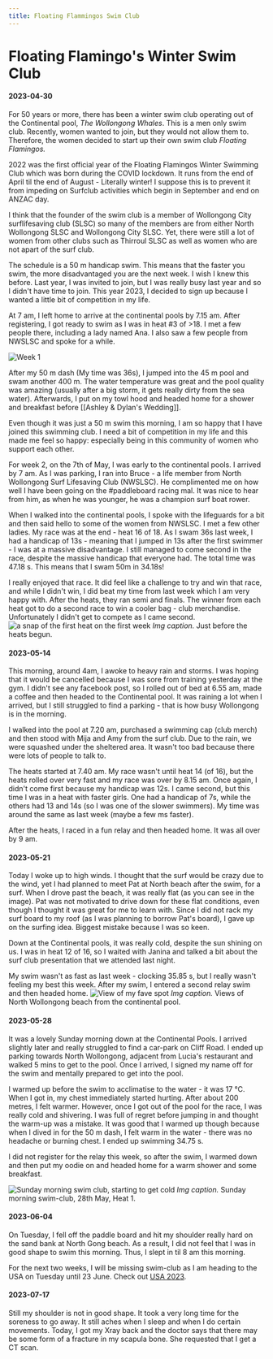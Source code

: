 ```yaml
---
title: Floating Flammingos Swim Club
---
```

# Floating Flamingo's Winter Swim Club
#### 2023-04-30  
For 50 years or more, there has been a winter swim club operating out of the Continental pool, *The Wollongong Whales*. This is a men only swim club. Recently, women wanted to join, but they would not allow them to. Therefore, the women decided to start up their own swim club *Floating Flamingos.* 

2022 was the first official year of the Floating Flamingos Winter Swimming Club which was born during the COVID lockdown. It runs from the end of April til the end of August - Literally winter! I suppose this is to prevent it from impeding on Surfclub activities which begin in September and end on ANZAC day. 

I think that the founder of the swim club is a member of Wollongong City surflifesaving club (SLSC) so many of the members are from either North Wollongong SLSC and Wollongong City SLSC. Yet, there were still a lot of women from other clubs such as Thirroul SLSC as well as women who are not apart of the surf club. 

The schedule is a 50 m handicap swim. This means that the faster you swim, the more disadvantaged you are the next week. I wish I knew this before. Last year, I was invited to join, but I was really busy last year and so I didn't have time to join. This year 2023, I decided to sign up because I wanted a little bit of competition in my life. 

At 7 am, I left home to arrive at the continental pools by 7.15 am. After registering, I got ready to swim as I was in heat #3 of >18. I met a few people there, including a lady named Ana. I also saw a few people from NWSLSC and spoke for a while. 

![Week 1](../swimming-and-surfing/pics/floatingflammingos-w1.png)

After my 50 m dash (My time was 36s), I jumped into the 45 m pool and swam another 400 m. The water temperature was great and the pool quality was amazing (usually after a big storm, it gets really dirty from the sea water). Afterwards, I put on my towl hood and headed home for a shower and breakfast before [[Ashley & Dylan's Wedding]]. 

Even though it was just a 50 m swim this morning, I am so happy that I have joined this swimming club. I need a bit of competition in my life and this made me feel so happy: especially being in this community of women who support each other. 

For week 2, on the 7th of May, I was early to the continental pools. I arrived by 7 am. As I was parking, I ran into Bruce - a life member from North Wollongong Surf Lifesaving Club (NWSLSC). He complimented me on how well I have been going on the #paddleboard racing mal. It was nice to hear from him, as when he was younger, he was a champion surf boat rower. 

When I walked into the continental pools, I spoke with the lifeguards for a bit and then said hello to some of the women from NWSLSC. I met a few other ladies. My race was at the end - heat 16 of 18. As I swam 36s last week, I had a handicap of 13s - meaning that I jumped in 13s after the first swimmer - I was at a massive disadvantage. I still managed to come second in the race, despite the massive handicap that everyone had. The total time was 47.18 s. This means that I swam 50m in 34.18s! 

I really enjoyed that race. It did feel like a challenge to try and win that race, and while I didn't win, I did beat my time from last week which I am very happy with. After the heats, they ran semi and finals. The winner from each heat got to do a second race to win a cooler bag - club merchandise. Unfortunately I didn't get to compete as I came second. 
![a snap of the first heat on the first week](pics/floating-flammingos-swim%203.png)
*Img caption.* Just before the heats begun. 

#### 2023-05-14 
This morning, around 4am, I awoke to heavy rain and storms. I was hoping that it would be cancelled because I was sore from training yesterday at the gym. I didn't see any facebook post, so I rolled out of bed at 6.55 am, made a coffee and then headed to the Continental pool. It was raining a lot when I arrived, but I still struggled to find a parking - that is how busy Wollongong is in the morning. 

I walked into the pool at 7.20 am, purchased a swimming cap (club merch) and then stood with Mija and Amy from the surf club. Due to the rain, we were squashed under the sheltered area. It wasn't too bad because there were lots of people to talk to. 

The heats started at 7.40 am. My race wasn't until heat 14 (of 16), but the heats rolled over very fast and my race was over by 8.15 am. Once again, I didn't come first because my handicap was 12s. I came second, but this time I was in a heat with faster girls. One had a handicap of 7s, while the others had 13 and 14s (so I was one of the slower swimmers). My time was around the same as last week (maybe a few ms faster). 

After the heats, I raced in a fun relay and then headed home. It was all over by 9 am. 

#### 2023-05-21
Today I woke up to high winds. I thought that the surf would be crazy due to the wind, yet I had planned to meet Pat at North beach after the swim, for a surf. When I drove past the beach, it was really flat (as you can see in the image). Pat was not motivated to drive down for these flat conditions, even though I thought it was great for me to learn with. Since I did not rack my surf board to my roof (as I was planning to borrow Pat's board), I gave up on the surfing idea. Biggest mistake because I was so keen. 

Down at the Continental pools, it was really cold, despite the sun shining on us. I was in heat 12 of 16, so I waited with Janina and talked a bit about the surf club presentation that we attended last night. 

My swim wasn't as fast as last week - clocking 35.85 s, but I really wasn't feeling my best this week. After my swim, I entered a second relay swim and then headed home. 
![View of my fave spot](pics/floating-flammingos2.png)
*Img caption.* Views of North Wollongong beach from the continental pool. 

#### 2023-05-28
It was a lovely Sunday morning down at the Continental Pools. I arrived slightly later and really struggled to find a car-park on Cliff Road. I ended up parking towards North Wollongong, adjacent from Lucia's restaurant and walked 5 mins to get to the pool. Once I arrived, I signed my name off for the swim and mentally prepared to get into the pool.

I warmed up before the swim to acclimatise to the water - it was 17 °C. When I got in, my chest immediately started hurting. After about 200 metres, I felt warmer. However, once I got out of the pool for the race, I was really cold and shivering. I was full of regret before jumping in and thought the warm-up was a mistake. It was good that I warmed up though because when I dived in for the 50 m dash, I felt warm in the water - there was no headache or burning chest. I ended up swimming 34.75 s. 

I did not register for the relay this week, so after the swim, I warmed down and then put my oodie on and headed home for a warm shower and some breakfast. 

![Sunday morning swim club, starting to get cold](pics/floating-flamingos3.png)
*Img caption.* Sunday morning swim-club, 28th May, Heat 1. 

#### 2023-06-04
On Tuesday, I fell off the paddle board and hit my shoulder really hard on the sand bank at North Gong beach. As a result, I did not feel that I was in good shape to swim this morning. Thus, I slept in til 8 am this morning. 

For the next two weeks, I will be missing swim-club as I am heading to the USA on Tuesday until 23 June. Check out [USA 2023](/docs/life/trips/usa.md). 

#### 2023-07-17
Still my shoulder is not in good shape. It took a very long time for the soreness to go away. It still aches when I sleep and when I do certain movements. Today, I got my Xray back and the doctor says that there may be some form of a fracture in my scapula bone. She requested that I get a CT scan. 
